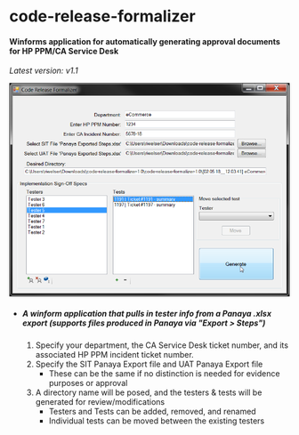 # code-release-formalizer

#### Winforms application for automatically generating approval documents for HP PPM/CA Service Desk

*Latest version: v1.1*

![picture alt](screenshot.png "Form1 example")

* ##### A winform application that pulls in tester info from a Panaya .xlsx export (supports files produced in Panaya via "Export > Steps")
    1. Specify your department, the CA Service Desk ticket number, and its associated HP PPM incident ticket number.
    2. Specify the SIT Panaya Export file and UAT Panaya Export file
        * These can be the same if no distinction is needed for evidence purposes or approval
    3. A directory name will be posed, and the testers & tests will be generated for review/modifications
        * Testers and Tests can be added, removed, and renamed
        * Individual tests can be moved between the existing testers
